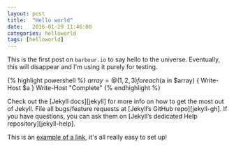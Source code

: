 ```yaml
---
layout: post
title:  "Hello world"
date:   2016-01-29 11:46:00
categories: helloworld
tags: [helloworld]
---
```

This is the first post on `barbour.io` to say hello to the universe. Eventually, this will disappear and I'm using it purely for testing.

{% highlight powershell %}
$array = @(1,2,3)
foreach ($a in $array) {
   Write-Host $a
}
Write-Host "Complete"
{% endhighlight %}

Check out the [Jekyll docs][jekyll] for more info on how to get the most out of Jekyll. File all bugs/feature requests at [Jekyll’s GitHub repo][jekyll-gh]. If you have questions, you can ask them on [Jekyll’s dedicated Help repository][jekyll-help].

This is an [example of a link][kb-gh], it's all really easy to set up!

[kb-gh]: https://github.com/karl-barbour/karl-barbour.github.io
